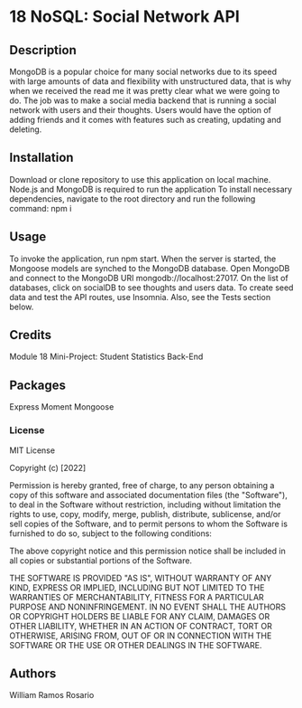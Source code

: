# 18 NoSQL: Social Network API

## Description

MongoDB is a popular choice for many social networks due to its speed with large amounts of data and flexibility with unstructured data, that is why when we received the read me it was pretty clear what we were going to do. The job was to make a social media backend that is running a social network with users and their thoughts. Users would have the option of adding friends and it comes with features such as creating, updating and deleting.

## Installation

Download or clone repository to use this application on local machine.
Node.js and MongoDB is required to run the application
To install necessary dependencies, navigate to the root directory and run the following command: npm i

## Usage

To invoke the application, run npm start.
When the server is started, the Mongoose models are synched to the MongoDB database.
Open MongoDB and connect to the MongoDB URI mongodb://localhost:27017. On the list of databases, click on socialDB to see thoughts and users data.
To create seed data and test the API routes, use Insomnia. Also, see the Tests section below.

## Credits

Module 18 Mini-Project: Student Statistics Back-End

## Packages

Express
Moment
Mongoose

### License

MIT License

Copyright (c) [2022]

Permission is hereby granted, free of charge, to any person obtaining a copy of this software and associated documentation files (the "Software"), to deal in the Software without restriction, including without limitation the rights to use, copy, modify, merge, publish, distribute, sublicense, and/or sell copies of the Software, and to permit persons to whom the Software is furnished to do so, subject to the following conditions:

The above copyright notice and this permission notice shall be included in all copies or substantial portions of the Software.

THE SOFTWARE IS PROVIDED "AS IS", WITHOUT WARRANTY OF ANY KIND, EXPRESS OR IMPLIED, INCLUDING BUT NOT LIMITED TO THE WARRANTIES OF MERCHANTABILITY, FITNESS FOR A PARTICULAR PURPOSE AND NONINFRINGEMENT. IN NO EVENT SHALL THE AUTHORS OR COPYRIGHT HOLDERS BE LIABLE FOR ANY CLAIM, DAMAGES OR OTHER LIABILITY, WHETHER IN AN ACTION OF CONTRACT, TORT OR OTHERWISE, ARISING FROM, OUT OF OR IN CONNECTION WITH THE SOFTWARE OR THE USE OR OTHER DEALINGS IN THE SOFTWARE.

## Authors

William Ramos Rosario